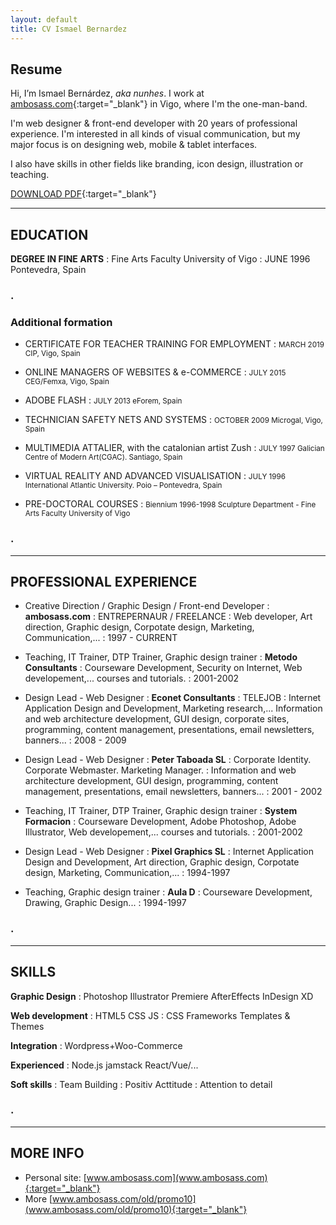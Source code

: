 ```yaml
---
layout: default
title: CV Ismael Bernardez
---
```

## Resume

Hi, I’m Ismael Bernárdez, *aka nunhes*. I work at [ambosass.com](http://ambosass.com){:target="_blank"} in Vigo, where I'm the one-man-band.

I'm web designer &amp; front-end developer with 20 years of professional experience. I'm interested in all kinds of visual communication, but my major focus is on designing web, mobile &amp; tablet interfaces.

I also have skills in other fields like branding, icon design, illustration or teaching.

[DOWNLOAD PDF](docs/CV_IsmaelBernardez_en_2020.pdf){:target="_blank"}

***

## EDUCATION

**DEGREE IN FINE ARTS**
: Fine Arts Faculty University of Vigo
: JUNE 1996 Pontevedra, Spain

### .

### Additional formation
- CERTIFICATE FOR TEACHER TRAINING FOR EMPLOYMENT
: <small>MARCH 2019 CIP, Vigo, Spain</small>

- ONLINE MANAGERS OF WEBSITES &amp; e-COMMERCE
: <small>JULY 2015 CEG/Femxa, Vigo, Spain</small>

- ADOBE FLASH
: <small>JULY 2013 eForem, Spain</small>

- TECHNICIAN SAFETY NETS AND SYSTEMS
: <small>OCTOBER 2009 Microgal, Vigo, Spain</small>

- MULTIMEDIA ATTALIER, with the catalonian artist Zush
: <small>JULY 1997 Galician Centre of Modern Art(CGAC). Santiago, Spain</small>

- VIRTUAL REALITY AND ADVANCED VISUALISATION
: <small>JULY 1996 International Atlantic University. Poio – Pontevedra, Spain</small>

- PRE-DOCTORAL COURSES
: <small>Biennium 1996-1998 Sculpture Department - Fine Arts Faculty University of Vigo</small>

### .

***

## PROFESSIONAL EXPERIENCE

- Creative Direction / Graphic Design / Front-end Developer
: **ambosass.com**
: ENTREPERNAUR / FREELANCE
: Web developer, Art direction, Graphic design, Corpotate design, Marketing, Communication,...
: 1997 - CURRENT

- Teaching, IT Trainer, DTP Trainer, Graphic design trainer
: **Metodo Consultants**
: Courseware Development, Security on Internet, Web developement,... courses and tutorials.
: 2001-2002

- Design Lead - Web Designer
: **Econet Consultants** 
: TELEJOB
: Internet Application Design and Development, Marketing research,... Information and web architecture development, GUI design, corporate sites, programming, content management, presentations, email newsletters, banners...
: 2008 - 2009

- Design Lead - Web Designer
: **Peter Taboada SL** 
: Corporate Identity. Corporate Webmaster. Marketing Manager.
: Information and web architecture development, GUI design, programming, content management, presentations, email newsletters, banners...
: 2001 - 2002

- Teaching, IT Trainer, DTP Trainer, Graphic design trainer
: **System Formacion**
: Courseware Development, Adobe Photoshop, Adobe Illustrator, Web developement,... courses and tutorials.
: 2001-2002

- Design Lead - Web Designer
: **Pixel Graphics SL**
: Internet Application Design and Development, Art direction, Graphic design, Corpotate design, Marketing, Communication,...
: 1994-1997	

- Teaching, Graphic design trainer
: **Aula D**
: Courseware Development, Drawing, Graphic Design...
: 1994-1997	

### .

***
## SKILLS
**Graphic Design**
: Photoshop Illustrator Premiere AfterEffects InDesign XD

**Web development**
: HTML5 CSS JS
: CSS Frameworks Templates & Themes 

**Integration**
: Wordpress+Woo-Commerce

**Experienced**
: Node.js jamstack React/Vue/...

**Soft skills**
: Team Building
: Positiv Acttitude
: Attention to detail

### .

***
## MORE INFO
- Personal site: [www.ambosass.com](www.ambosass.com){:target="_blank"}
- More [www.ambosass.com/old/promo10](www.ambosass.com/old/promo10){:target="_blank"}
